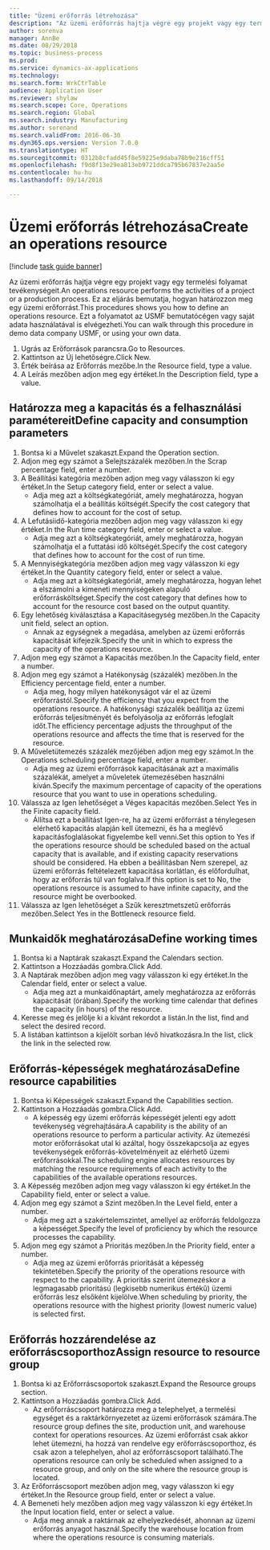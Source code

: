 ```yaml
--- 
title: "Üzemi erőforrás létrehozása"
description: "Az üzemi erőforrás hajtja végre egy projekt vagy egy termelési folyamat tevékenységeit."
author: sorenva
manager: AnnBe
ms.date: 08/29/2018
ms.topic: business-process
ms.prod: 
ms.service: dynamics-ax-applications
ms.technology: 
ms.search.form: WrkCtrTable
audience: Application User
ms.reviewer: shylaw
ms.search.scope: Core, Operations
ms.search.region: Global
ms.search.industry: Manufacturing
ms.author: sorenand
ms.search.validFrom: 2016-06-30
ms.dyn365.ops.version: Version 7.0.0
ms.translationtype: HT
ms.sourcegitcommit: 0312b8cfadd45f8e59225e9daba78b9e216cff51
ms.openlocfilehash: f9d8f13e29ea813eb9721ddca795b67837e2aa5e
ms.contentlocale: hu-hu
ms.lasthandoff: 09/14/2018

---
```

# <a name="create-an-operations-resource"></a><span data-ttu-id="b8f77-103">Üzemi erőforrás létrehozása</span><span class="sxs-lookup"><span data-stu-id="b8f77-103">Create an operations resource</span></span>

[!include [task guide banner](../../includes/task-guide-banner.md)]

<span data-ttu-id="b8f77-104">Az üzemi erőforrás hajtja végre egy projekt vagy egy termelési folyamat tevékenységeit.</span><span class="sxs-lookup"><span data-stu-id="b8f77-104">An operations resource performs the activities of a project or a production process.</span></span> <span data-ttu-id="b8f77-105">Ez az eljárás bemutatja, hogyan határozzon meg egy üzemi erőforrást.</span><span class="sxs-lookup"><span data-stu-id="b8f77-105">This procedures shows you how to define an operations resource.</span></span> <span data-ttu-id="b8f77-106">Ezt a folyamatot az USMF bemutatócégen vagy saját adata használatával is elvégezheti.</span><span class="sxs-lookup"><span data-stu-id="b8f77-106">You can walk through this procedure in demo data company USMF, or using your own data.</span></span>

1. <span data-ttu-id="b8f77-107">Ugrás az Erőforrások parancsra.</span><span class="sxs-lookup"><span data-stu-id="b8f77-107">Go to Resources.</span></span>
2. <span data-ttu-id="b8f77-108">Kattintson az Új lehetőségre.</span><span class="sxs-lookup"><span data-stu-id="b8f77-108">Click New.</span></span>
3. <span data-ttu-id="b8f77-109">Érték beírása az Erőforrás mezőbe.</span><span class="sxs-lookup"><span data-stu-id="b8f77-109">In the Resource field, type a value.</span></span>
4. <span data-ttu-id="b8f77-110">A Leírás mezőben adjon meg egy értéket.</span><span class="sxs-lookup"><span data-stu-id="b8f77-110">In the Description field, type a value.</span></span>

## <a name="define-capacity-and-consumption-parameters"></a><span data-ttu-id="b8f77-111">Határozza meg a kapacitás és a felhasználási paramétereit</span><span class="sxs-lookup"><span data-stu-id="b8f77-111">Define capacity and consumption parameters</span></span>
1. <span data-ttu-id="b8f77-112">Bontsa ki a Művelet szakaszt.</span><span class="sxs-lookup"><span data-stu-id="b8f77-112">Expand the Operation section.</span></span>
2. <span data-ttu-id="b8f77-113">Adjon meg egy számot a Selejtszázalék mezőben.</span><span class="sxs-lookup"><span data-stu-id="b8f77-113">In the Scrap percentage field, enter a number.</span></span>
3. <span data-ttu-id="b8f77-114">A Beállítási kategória mezőben adjon meg vagy válasszon ki egy értéket.</span><span class="sxs-lookup"><span data-stu-id="b8f77-114">In the Setup category field, enter or select a value.</span></span>
    * <span data-ttu-id="b8f77-115">Adja meg azt a költségkategóriát, amely meghatározza, hogyan számolhatja el a beállítás költségét.</span><span class="sxs-lookup"><span data-stu-id="b8f77-115">Specify the cost category that defines how to account for the cost of setup.</span></span>  
4. <span data-ttu-id="b8f77-116">A Lefutásiidő-kategória mezőben adjon meg vagy válasszon ki egy értéket.</span><span class="sxs-lookup"><span data-stu-id="b8f77-116">In the Run time category field, enter or select a value.</span></span>
    * <span data-ttu-id="b8f77-117">Adja meg azt a költségkategóriát, amely meghatározza, hogyan számolhatja el a futtatási idő költségét.</span><span class="sxs-lookup"><span data-stu-id="b8f77-117">Specify the cost category that defines how to account for the cost of run time.</span></span>  
5. <span data-ttu-id="b8f77-118">A Mennyiségkategória mezőben adjon meg vagy válasszon ki egy értéket.</span><span class="sxs-lookup"><span data-stu-id="b8f77-118">In the Quantity category field, enter or select a value.</span></span>
    * <span data-ttu-id="b8f77-119">Adja meg azt a költségkategóriát, amely meghatározza, hogyan lehet a elszámolni a kimeneti mennyiségeken alapuló erőforrásköltséget.</span><span class="sxs-lookup"><span data-stu-id="b8f77-119">Specify the cost category that defines how to account for the resource cost based on the output quantity.</span></span>  
6. <span data-ttu-id="b8f77-120">Egy lehetőség kiválasztása a Kapacitásegység mezőben.</span><span class="sxs-lookup"><span data-stu-id="b8f77-120">In the Capacity unit field, select an option.</span></span>
    * <span data-ttu-id="b8f77-121">Annak az egységnek a megadása, amelyben az üzemi erőforrás kapacitását kifejezik.</span><span class="sxs-lookup"><span data-stu-id="b8f77-121">Specify the unit in which to express the capacity of the operations resource.</span></span>  
7. <span data-ttu-id="b8f77-122">Adjon meg egy számot a Kapacitás mezőben.</span><span class="sxs-lookup"><span data-stu-id="b8f77-122">In the Capacity field, enter a number.</span></span>
8. <span data-ttu-id="b8f77-123">Adjon meg egy számot a Hatékonyság (százalék) mezőben.</span><span class="sxs-lookup"><span data-stu-id="b8f77-123">In the Efficiency percentage field, enter a number.</span></span>
    * <span data-ttu-id="b8f77-124">Adja meg, hogy milyen hatékonyságot vár el az üzemi erőforrástól.</span><span class="sxs-lookup"><span data-stu-id="b8f77-124">Specify the efficiency that you expect from the operations resource.</span></span> <span data-ttu-id="b8f77-125">A hatékonysági százalék beállítja az üzemi erőforrás teljesítményét és befolyásolja az erőforrás lefoglalt időt.</span><span class="sxs-lookup"><span data-stu-id="b8f77-125">The efficiency percentage adjusts the throughput of the operations resource and affects the time that is reserved for the resource.</span></span>  
9. <span data-ttu-id="b8f77-126">A Műveletütemezés százalék mezőjében adjon meg egy számot.</span><span class="sxs-lookup"><span data-stu-id="b8f77-126">In the Operations scheduling percentage field, enter a number.</span></span>
    * <span data-ttu-id="b8f77-127">Adja meg az üzemi erőforrások kapacitásának azt a maximális százalékát, amelyet a műveletek ütemezésében használni kíván.</span><span class="sxs-lookup"><span data-stu-id="b8f77-127">Specify the maximum percentage of capacity of the operations resource that you want to use in operations scheduling.</span></span>  
10. <span data-ttu-id="b8f77-128">Válassza az Igen lehetőséget a Véges kapacitás mezőben.</span><span class="sxs-lookup"><span data-stu-id="b8f77-128">Select Yes in the Finite capacity field.</span></span>
    * <span data-ttu-id="b8f77-129">Állítsa ezt a beállítást Igen-re, ha az üzemi erőforrást a ténylegesen elérhető kapacitás alapján kell ütemezni, és ha a meglévő kapacitásfoglalásokat figyelembe kell venni.</span><span class="sxs-lookup"><span data-stu-id="b8f77-129">Set this option to Yes if the operations resource should be scheduled based on the actual capacity that is available, and if existing capacity reservations should be considered.</span></span> <span data-ttu-id="b8f77-130">Ha ebben a beállításban Nem szerepel, az üzemi erőforrás feltételezett kapacitása korlátlan, és előfordulhat, hogy az erőforrás túl van foglalva.</span><span class="sxs-lookup"><span data-stu-id="b8f77-130">If this option is set to No, the operations resource is assumed to have infinite capacity, and the resource might be overbooked.</span></span>  
11. <span data-ttu-id="b8f77-131">Válassza az Igen lehetőséget a Szűk keresztmetszetű erőforrás mezőben.</span><span class="sxs-lookup"><span data-stu-id="b8f77-131">Select Yes in the Bottleneck resource field.</span></span>

## <a name="define-working-times"></a><span data-ttu-id="b8f77-132">Munkaidők meghatározása</span><span class="sxs-lookup"><span data-stu-id="b8f77-132">Define working times</span></span>
1. <span data-ttu-id="b8f77-133">Bontsa ki a Naptárak szakaszt.</span><span class="sxs-lookup"><span data-stu-id="b8f77-133">Expand the Calendars section.</span></span>
2. <span data-ttu-id="b8f77-134">Kattintson a Hozzáadás gombra.</span><span class="sxs-lookup"><span data-stu-id="b8f77-134">Click Add.</span></span>
3. <span data-ttu-id="b8f77-135">A Naptárak mezőben adjon meg vagy válasszon ki egy értéket.</span><span class="sxs-lookup"><span data-stu-id="b8f77-135">In the Calendar field, enter or select a value.</span></span>
    * <span data-ttu-id="b8f77-136">Adja meg azt a munkaidőnaptárt, amely meghatározza az erőforrás kapacitását (órában).</span><span class="sxs-lookup"><span data-stu-id="b8f77-136">Specify the working time calendar that defines the capacity (in hours) of the resource.</span></span>  
4. <span data-ttu-id="b8f77-137">Keresse meg és jelölje ki a kívánt rekordot a listán.</span><span class="sxs-lookup"><span data-stu-id="b8f77-137">In the list, find and select the desired record.</span></span>
5. <span data-ttu-id="b8f77-138">A listában kattintson a kijelölt sorban lévő hivatkozásra.</span><span class="sxs-lookup"><span data-stu-id="b8f77-138">In the list, click the link in the selected row.</span></span>

## <a name="define-resource-capabilities"></a><span data-ttu-id="b8f77-139">Erőforrás-képességek meghatározása</span><span class="sxs-lookup"><span data-stu-id="b8f77-139">Define resource capabilities</span></span>
1. <span data-ttu-id="b8f77-140">Bontsa ki Képességek szakaszt.</span><span class="sxs-lookup"><span data-stu-id="b8f77-140">Expand the Capabilities section.</span></span>
2. <span data-ttu-id="b8f77-141">Kattintson a Hozzáadás gombra.</span><span class="sxs-lookup"><span data-stu-id="b8f77-141">Click Add.</span></span>
    * <span data-ttu-id="b8f77-142">A képesség egy üzemi erőforrás képességét jelenti egy adott tevékenység végrehajtására.</span><span class="sxs-lookup"><span data-stu-id="b8f77-142">A capability is the ability of an operations resource to perform a particular activity.</span></span> <span data-ttu-id="b8f77-143">Az ütemezési motor erőforrásokat utal ki azáltal, hogy összekapcsolja az egyes tevékenységek erőforrás-követelményeit az elérhető üzemi erőforrásokkal.</span><span class="sxs-lookup"><span data-stu-id="b8f77-143">The scheduling engine allocates resources by matching the resource requirements of each activity to the capabilities of the available operations resources.</span></span>  
3. <span data-ttu-id="b8f77-144">A Képesség mezőben adjon meg vagy válasszon ki egy értéket.</span><span class="sxs-lookup"><span data-stu-id="b8f77-144">In the Capability field, enter or select a value.</span></span>
4. <span data-ttu-id="b8f77-145">Adjon meg egy számot a Szint mezőben.</span><span class="sxs-lookup"><span data-stu-id="b8f77-145">In the Level field, enter a number.</span></span>
    * <span data-ttu-id="b8f77-146">Adja meg azt a szakértelemszintet, amellyel az erőforrás feldolgozza a képességet.</span><span class="sxs-lookup"><span data-stu-id="b8f77-146">Specify the level of proficiency by which the resource processes the capability.</span></span>  
5. <span data-ttu-id="b8f77-147">Adjon meg egy számot a Prioritás mezőben.</span><span class="sxs-lookup"><span data-stu-id="b8f77-147">In the Priority field, enter a number.</span></span>
    * <span data-ttu-id="b8f77-148">Adja meg az üzemi erőforrás prioritását a képesség tekintetében.</span><span class="sxs-lookup"><span data-stu-id="b8f77-148">Specify the priority of the operations resource with respect to the capability.</span></span> <span data-ttu-id="b8f77-149">A prioritás szerint ütemezéskor a legmagasabb prioritású (legkisebb numerikus értékű) üzemi erőforrás lesz elsőként kijelölve.</span><span class="sxs-lookup"><span data-stu-id="b8f77-149">When scheduling by priority, the operations resource with the highest priority (lowest numeric value) is selected first.</span></span>  

## <a name="assign-resource-to-resource-group"></a><span data-ttu-id="b8f77-150">Erőforrás hozzárendelése az erőforráscsoporthoz</span><span class="sxs-lookup"><span data-stu-id="b8f77-150">Assign resource to resource group</span></span>
1. <span data-ttu-id="b8f77-151">Bontsa ki az Erőforráscsoportok szakaszt.</span><span class="sxs-lookup"><span data-stu-id="b8f77-151">Expand the Resource groups section.</span></span>
2. <span data-ttu-id="b8f77-152">Kattintson a Hozzáadás gombra.</span><span class="sxs-lookup"><span data-stu-id="b8f77-152">Click Add.</span></span>
    * <span data-ttu-id="b8f77-153">Az erőforráscsoport határozza meg a telephelyet, a termelési egységet és a raktárkörnyezetet az üzemi erőforrások számára.</span><span class="sxs-lookup"><span data-stu-id="b8f77-153">The resource group defines the site, production unit, and warehouse context for operations resources.</span></span> <span data-ttu-id="b8f77-154">Az üzemi erőforrást csak akkor lehet ütemezni, ha hozzá van rendelve egy erőforráscsoporthoz, és csak azon a telephelyen, ahol az erőforráscsoport található.</span><span class="sxs-lookup"><span data-stu-id="b8f77-154">The operations resource can only be scheduled when assigned to a resource group, and only on the site where the resource group is located.</span></span>  
3. <span data-ttu-id="b8f77-155">Az Erőforráscsoport mezőben adjon meg, vagy válasszon ki egy értéket.</span><span class="sxs-lookup"><span data-stu-id="b8f77-155">In the Resource group field, enter or select a value.</span></span>
4. <span data-ttu-id="b8f77-156">A Bemeneti hely mezőben adjon meg vagy válasszon ki egy értéket.</span><span class="sxs-lookup"><span data-stu-id="b8f77-156">In the Input location field, enter or select a value.</span></span>
    * <span data-ttu-id="b8f77-157">Adja meg annak a raktárnak az elhelyezkedését, ahonnan az üzemi erőforrás anyagot használ.</span><span class="sxs-lookup"><span data-stu-id="b8f77-157">Specify the warehouse location from where the operations resource is consuming materials.</span></span>  


